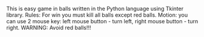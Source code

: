 This is easy game in balls written in the Python language using Tkinter library.
Rules: For win you must kill all balls except red balls.
Motion: you can use 2 mouse key: left mouse button - turn left, right mouse button - turn right.
WARNING: Avoid red balls!!!
